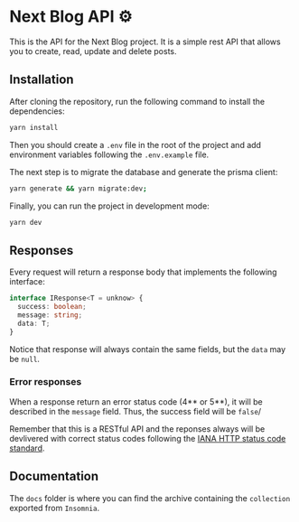 # Next Blog API ⚙️

This is the API for the Next Blog project. It is a simple rest API that allows you to create, read, update and delete posts.

## Installation

After cloning the repository, run the following command to install the dependencies:

```bash
yarn install
```

Then you should create a `.env` file in the root of the project and add environment variables following the `.env.example` file.

The next step is to migrate the database and generate the prisma client:

```bash
yarn generate && yarn migrate:dev;
```

Finally, you can run the project in development mode:

```bash
yarn dev

```

## Responses
Every request will return a response body that implements the following interface:
```typescript
interface IResponse<T = unknow> {
  success: boolean;
  message: string;
  data: T;
}
```

Notice that response will always contain the same fields, but the `data` may be `null`.
### Error responses
When a response return an error status code (4** or 5**), it will be described in the `message` field. Thus, the success field will be `false`/

Remember that this is a RESTful API and the reponses always will be devlivered with correct status codes following the [IANA HTTP status code standard](https://www.iana.org/assignments/http-status-codes/http-status-codes.xhtml).

## Documentation
The `docs` folder is where you can find the archive containing the `collection` exported from `Insomnia`.
